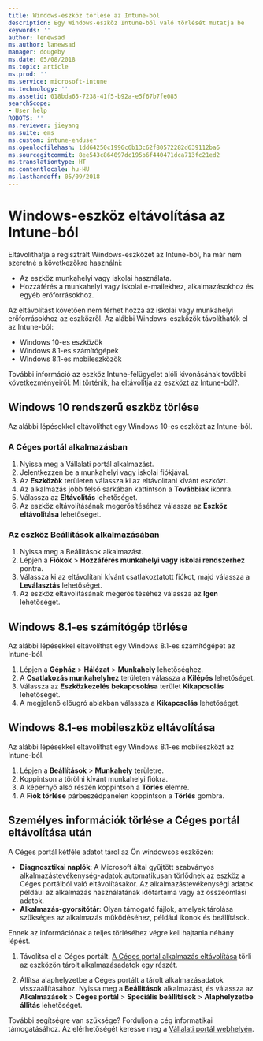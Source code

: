 ```yaml
---
title: Windows-eszköz törlése az Intune-ból
description: Egy Windows-eszköz Intune-ból való törlését mutatja be
keywords: ''
author: lenewsad
ms.author: lanewsad
manager: dougeby
ms.date: 05/08/2018
ms.topic: article
ms.prod: ''
ms.service: microsoft-intune
ms.technology: ''
ms.assetid: 018bda65-7238-41f5-b92a-e5f67b7fe085
searchScope:
- User help
ROBOTS: ''
ms.reviewer: jieyang
ms.suite: ems
ms.custom: intune-enduser
ms.openlocfilehash: 1dd64250c1996c6b13c62f80572282d639112ba6
ms.sourcegitcommit: 8ee543c864097dc195b6f440471dca713fc21ed2
ms.translationtype: HT
ms.contentlocale: hu-HU
ms.lasthandoff: 05/09/2018
---
```

# <a name="remove-your-windows-device-from-intune-management"></a>Windows-eszköz eltávolítása az Intune-ból

Eltávolíthatja a regisztrált Windows-eszközét az Intune-ból, ha már nem szeretné a következőkre használni:  
* Az eszköz munkahelyi vagy iskolai használata. 
* Hozzáférés a munkahelyi vagy iskolai e-mailekhez, alkalmazásokhoz és egyéb erőforrásokhoz.

Az eltávolítást követően nem férhet hozzá az iskolai vagy munkahelyi erőforrásokhoz az eszközről. Az alábbi Windows-eszközök távolíthatók el az Intune-ból:  
* Windows 10-es eszközök 
* Windows 8.1-es számítógépek
* WIndows 8.1-es mobileszközök
 
További információ az eszköz Intune-felügyelet alóli kivonásának további következményeiről: [Mi történik, ha eltávolítja az eszközt az Intune-ból?](what-happens-if-you-unenroll-your-device-from-intune-windows.md).

## <a name="remove-your-windows-10-device"></a>Windows 10 rendszerű eszköz törlése
Az alábbi lépésekkel eltávolíthat egy Windows 10-es eszközt az Intune-ból.

### <a name="via-the-company-portal-app"></a>A Céges portál alkalmazásban

1. Nyissa meg a Vállalati portál alkalmazást.
2. Jelentkezzen be a munkahelyi vagy iskolai fiókjával.
3. Az **Eszközök** területen válassza ki az eltávolítani kívánt eszközt.
4. Az alkalmazás jobb felső sarkában kattintson a **Továbbiak** ikonra.
5. Válassza az **Eltávolítás** lehetőséget. 
6. Az eszköz eltávolításának megerősítéséhez válassza az **Eszköz eltávolítása** lehetőséget.

### <a name="via-device-settings-app"></a>Az eszköz Beállítások alkalmazásában
1. Nyissa meg a Beállítások alkalmazást. 
2. Lépjen a **Fiókok** > **Hozzáférés munkahelyi vagy iskolai rendszerhez** pontra.
3. Válassza ki az eltávolítani kívánt csatlakoztatott fiókot, majd válassza a **Leválasztás** lehetőséget.
4. Az eszköz eltávolításának megerősítéséhez válassza az **Igen** lehetőséget.

## <a name="remove-your-windows-81-computer"></a>Windows 8.1-es számítógép törlése
Az alábbi lépésekkel eltávolíthat egy Windows 8.1-es számítógépet az Intune-ból.

1.  Lépjen a **Gépház** > **Hálózat** > **Munkahely** lehetőséghez.
2.  A **Csatlakozás munkahelyhez** területen válassza a **Kilépés** lehetőséget.
3.  Válassza az **Eszközkezelés bekapcsolása** terület **Kikapcsolás** lehetőségét.
4.  A megjelenő előugró ablakban válassza a **Kikapcsolás** lehetőséget.

## <a name="remove-your-windows-81-mobile-device"></a>Windows 8.1-es mobileszköz eltávolítása
Az alábbi lépésekkel eltávolíthat egy Windows 8.1-es mobileszközt az Intune-ból.

1.  Lépjen a **Beállítások** > **Munkahely** területre.
2.  Koppintson a törölni kívánt munkahelyi fiókra.
3.  A képernyő alsó részén koppintson a **Törlés** elemre.
4.  A **Fiók törlése** párbeszédpanelen koppintson a **Törlés** gombra.  
## <a name="removing-your-personal-information-after-removing-the-company-portal"></a>Személyes információk törlése a Céges portál eltávolítása után
A Céges portál kétféle adatot tárol az Ön windowsos eszközén:

-   **Diagnosztikai naplók**: A Microsoft által gyűjtött szabványos alkalmazástevékenység-adatok automatikusan törlődnek az eszköz a Céges portálból való eltávolításakor. Az alkalmazástevékenységi adatok például az alkalmazás használatának időtartama vagy az összeomlási adatok.
-   **Alkalmazás-gyorsítótár**: Olyan támogató fájlok, amelyek tárolása szükséges az alkalmazás működéséhez, például ikonok és beállítások.

Ennek az információnak a teljes törléséhez végre kell hajtania néhány lépést.

1. Távolítsa el a Céges portált. [A Céges portál alkalmazás eltávolítása](https://support.microsoft.com/help/4028003/windows-10-uninstall-apps-and-programs) törli az eszközön tárolt alkalmazásadatok egy részét.  

2. Állítsa alaphelyzetbe a Céges portált a tárolt alkalmazásadatok visszaállításához. Nyissa meg a **Beállítások** alkalmazást, és válassza az **Alkalmazások** > **Céges portál** > **Speciális beállítások** > **Alaphelyzetbe állítás** lehetőséget. 

További segítségre van szüksége? Forduljon a cég informatikai támogatásához. Az elérhetőségét keresse meg a [Vállalati portál webhelyén](https://portal.manage.microsoft.com#HelpDeskDialog).